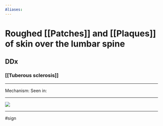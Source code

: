 ```yaml
---
Aliases:
---
```

# Roughed [[Patches]] and [[Plaques]] of skin over the lumbar spine
## DDx
### [[Tuberous sclerosis]]

---
Mechanism:
Seen in: 

---
![](http://www.pcds.org.uk/ee/images/made/ee/images/uploads/clinical/10488-SHAGREEN-tub_800_641_70.jpg)

---
#sign 